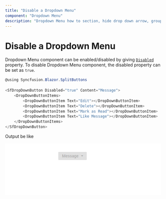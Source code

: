 ```yaml
---
title: "Disable a Dropdown Menu"
component: "Dropdown Menu"
description: "Dropdown Menu how to section, hide drop down arrow, group popup items using list view component, dialog open on popup item click."
---
```


# Disable a Dropdown Menu

Dropdown Menu component can be enabled/disabled by giving [`Disabled`](https://help.syncfusion.com/cr/blazor/Syncfusion.Blazor~Syncfusion.Blazor.SplitButtons.SfDropDownButton~Disabled.html) property.
To disable Dropdown Menu component, the disabled property can be set as `true`.

```csharp
@using Syncfusion.Blazor.SplitButtons

<SfDropDownButton Disabled="true" Content="Message">
    <DropDownButtonItems>
        <DropDownButtonItem Text="Edit"></DropDownButtonItem>
        <DropDownButtonItem Text="Delete"></DropDownButtonItem>
        <DropDownButtonItem Text="Mark as Read"></DropDownButtonItem>
        <DropDownButtonItem Text="Like Message"></DropDownButtonItem>
    </DropDownButtonItems>
</SfDropDownButton>
```

Output be like

![Button Sample](./../images/ddb-disable.png)